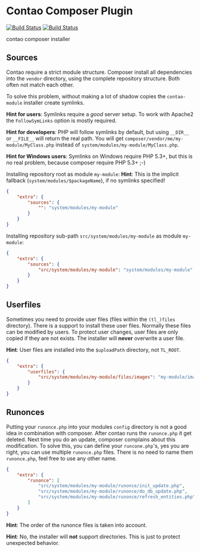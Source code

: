 Contao Composer Plugin
======================

[![Build Status](https://travis-ci.org/contao-community-alliance/composer-plugin.png?branch=master)](https://travis-ci.org/contao-community-alliance/composer-plugin)
[![Build Status](https://travis-ci.org/contao-community-alliance/composer-plugin.png?branch=develop)](https://travis-ci.org/contao-community-alliance/composer-plugin)

contao composer installer

Sources
--------

Contao require a strict module structure.
Composer install all dependencies into the `vendor` directory, using the complete repository structure.
Both often not match each other.

To solve this problem, without making a lot of shadow copies the `contao-module` installer create symlinks.

**Hint for users**: Symlinks require a *good* server setup. To work with Apache2 the `FollowSymLinks` option is mostly required.

**Hint for developers**: PHP will follow symlinks by default, but using `__DIR__` or `__FILE__` will return the real path.
You will get `composer/vendor/me/my-module/MyClass.php` instead of `system/modules/my-module/MyClass.php`.

**Hint for Windows users**: Symlinks on Windows require PHP 5.3+, but this is no real problem, because composer require PHP 5.3+ ;-)

Installing repository root as module `my-module`:
**Hint**: This is the implicit fallback (`system/modules/$packageName`), if no symlinks specified!
```json
{
	"extra": {
		"sources": {
			"": "system/modules/my-module"
		}
	}
}
```

Installing repository sub-path `src/system/modules/my-module` as module `my-module`:
```json
{
	"extra": {
		"sources": {
			"src/system/modules/my-module": "system/modules/my-module"
		}
	}
}
```

Userfiles
---------

Sometimes you need to provide user files (files within the `(tl_)files` directory).
There is a support to install these user files.
Normally these files can be modified by users.
To protect user changes, user files are only copied if they are not exists.
The installer will **never** overwrite a user file.

**Hint**: User files are installed into the `$uploadPath` directory, not `TL_ROOT`.

```json
{
	"extra": {
		"userfiles": {
			"src/system/modules/my-module/files/images": "my-module/images"
		}
	}
}
```

Runonces
--------

Putting your `runonce.php` into your modules `config` directory is not a good idea in combination with composer.
After contao runs the `runonce.php` it get deleted. Next time you do an update, composer complains about this modification.
To solve this, you can define your `runcone.php`'s, yes you are right, you can use multiple `runonce.php` files.
There is no need to name them `runonce.php`, feel free to use any other name.

```json
{
	"extra": {
		"runonce": [
			"src/system/modules/my-module/runonce/init_update.php",
			"src/system/modules/my-module/runonce/do_db_update.php",
			"src/system/modules/my-module/runonce/refresh_entities.php"
		]
	}
}
```

**Hint**: The order of the runonce files is taken into account.

**Hint**: No, the installer will **not** support directories. This is just to protect unexpected behavior.
